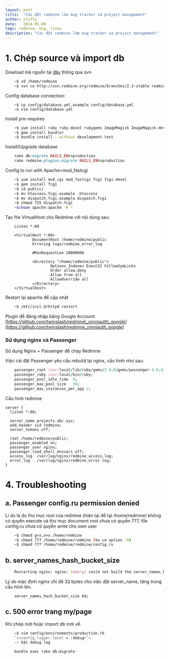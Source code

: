 ```yaml
---
layout: post
title:  "Cài đặt redmine làm bug tracker và project management"
author: xluffy
date:   2014-05-09
tags: redmine, bug, linux
description: "Cài đặt redmine làm bug tracker và project management"
---
```


# 1. Chép source và import db

Dowload mã nguồn tại [đây](http://svn.redmine.org/redmine/branches/2.3-stable) thông qua svn

```bash
	~$ cd /home/redmine
	~$ svn co http://svn.redmine.org/redmine/branches/2.3-stable redmine
```
Config database connection:

```
	~$ cp config/database.yml.example config/database.yml
	~$ vim config/database.yml
```

Install pre-requires


```bash
	~$ yum install ruby ruby-devel rubygems ImageMagick ImageMagick-devel postgresql postgresql-devel -y
	~$ gem install bundler
	~$ bundle install --without development test
```
Install/Upgrade database

```ruby
	rake db:migrate RAILS_ENV=production 
	rake redmine:plugins:migrate RAILS_ENV=production
```

Config to run with Apache+mod_fastcgi


```bash
	~$ yum install mod_cgi mod_fastcgi fcgi fcgi-devel
	~$ gem install fcgi
	~$ cd public/
	~$ mv htaccess.fcgi.example .htaccess
	~$ mv dispatch.fcgi.example dispatch.fcgi
	~$ chmod 755 dispatch.fcgi
	~$chown apache:apache -R *
```

Tạo file VirtualHost cho Redmine với nội dung sau:

```
	Listen *:80

	<VirtualHost *:80>
			DocumentRoot /home/redmine/public
			ErrorLog logs/redmine_error_log

			#MaxRequestLen 20000000

			<Directory "/home/redmine/public">
					Options Indexes ExecCGI FollowSymLinks
					Order allow,deny
					Allow from all
					AllowOverride all
			</Directory>
	</VirtualHost>
```

Restart lại apache để cập nhật

```bash
	~$ /etc/init.d/httpd restart
```

Plugin để đăng nhập bằng Google Account: [https://github.com/twinslash/redmine\_omniauth\_google](https://github.com/twinslash/redmine_omniauth_google)


### Sử dụng nginx và Passenger


Sử dụng Nginx + Passenger để chạy Redmine


Việc cài đặt Passenger yêu cầu rebuild lại nginx, cấu hình như sau:


```ruby
	passenger_root /usr/local/lib/ruby/gems/2.0.0/gems/passenger-4.0.42;
	passenger_ruby /usr/local/bin/ruby;
	passenger_pool_idle_time  0;
	passenger_max_pool_size   30;
	passenger_max_instances_per_app 2;
```

Cấu hình redmine

```
server {
  listen *:80;

  server_name projects.abc.xyz;
  add_header sid redmine;
  server_tokens off;

  root /home/redmine/public;
  passenger_enabled on;
  passenger_user nginx;
  passenger_load_shell_envvars off;
  access_log  /var/log/nginx/redmine_access.log;
  error_log   /var/log/nginx/redmine_error.log;
}
```

# 4. Troubleshooting

## a. Passenger config.ru permission denied

Lí do là do thư mục root của redmine (hiện tại để tại /home/redmine) không có quyền execute và thư mục document root chưa có quyền 777, file config.ru chưa có quyền write cho own user

```bash
	~$ chmod g+x,o+x /home/redmine
	~$ chmod 777 /home/redmine/redmine (ko có option -R)
	~$ chmod 777 /home/redmine/redmine/config.ru
```

## b. server\_names\_hash\_bucket\_size

```bash
	Restarting nginx: nginx: [emerg] could not build the server_names_hash, you should increase server_names_hash_bucket_size: 32
```
Lý do mặc định nginx chỉ để 32 bytes cho việc đặt server_name, tăng trong cấu hình lên.

```bash
	server_names_hash_bucket_size 64;
```

## c. 500 error trang my/page

Khi chép mới hoặc import db mới về.
	
```bash	
	~$ vim config/environments/production.rb
	`<<config.logger.level = :debug>`>
	-> bật debug log
```

```bash
	bundle exec rake db:migrate
```

